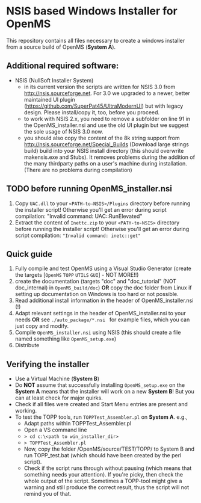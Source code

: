 NSIS based Windows Installer for OpenMS
=============

This repository contains all files necessary to create a windows installer from a source build of OpenMS (**System A**).

Additional required software:
-------------

- NSIS (NullSoft Installer System)
  - in its current version the scripts are written for NSIS 3.0 from http://nsis.sourceforge.net. For 3.0 we upgraded to a newer, better maintained UI plugin (https://github.com/SuperPat45/UltraModernUI) but with legacy design. Please install/copy it, too, before you proceed.
  - to work with NSIS 2.x, you need to remove a subfolder on line 91 in the OpenMS_installer.nsi and use the old UI plugin but we suggest the sole usage of NSIS 3.0 now.
  - you should also copy the content of the 8k string support from http://nsis.sourceforge.net/Special_Builds (Download large strings build)
    build into your NSIS install directory (this should overwrite makensis.exe and Stubs). It removes problems during the addition of the many thirdparty paths on a user's machine during installation. (There are no problems during compilation)


TODO before running OpenMS_installer.nsi 
-------------

 1. Copy ```UAC.dll``` to your ```<PATH-to-NSIS>/Plugins``` directory before running the installer script! Otherwise you'll get an error during script compilation: "Invalid command: UAC::RunElevated"
 1. Extract the content of ```Inettc.zip``` to your ```<PATH-to-NSIS>``` directory before running the installer script! Otherwise you'll get an error during script compilation: ```"Invalid command: inetc::get"```

Quick guide
-------------

 1. Fully compile and test OpenMS using a Visual Studio Generator (create the targets [```OpenMS``` ```TOPP``` ```UTILS``` ```GUI```] - NOT MORE!!)
 1. create the documentation (targets "doc" and "doc_tutorial" (NOT doc_internal) in ```OpenMS_build/doc```) **OR** copy the doc folder from Linux if setting up documentation on Windows is too hard or not possible.
 1. Read additional install information in the header of OpenMS_installer.nsi (!)
 1. Adapt relevant settings in the header of OpenMS_installer.nsi to your needs **OR** see ```./auto_package/*.nsi ``` for example files, which you can just copy and modify.
 1. Compile ```OpenMS_installer.nsi``` using NSIS (this should create a file named something like ```OpenMS_setup.exe```)
 1. Distribute


Verifying the installer
-------------

 - Use a Virtual Machine (**System B**)
 - Do **NOT** assume that successfully installing ```OpenMS_setup.exe``` on the **System A** means that the installer will work on a new **System B**! But you can at least check for major quirks.
 - Check if all files were created and Start Menu entries are present and working.
 - To test the TOPP tools, run ```TOPPTest_Assembler.pl``` on **System A**. e.g.,
	- Adapt paths within TOPPTest_Assembler.pl
	- Open a VS command line
	- ```> cd c:\<path to win_installer_dir>```
	- ```> TOPPTest_Assembler.pl```
    - Now, copy the folder /OpenMS/source/TEST/TOPP/ to System B and run TOPP_test.bat (which should have been created by the perl script).
    - Check if the script runs through without pausing (which means that something needs your attention). If you're picky, then check the whole output of the script. Sometimes a TOPP-tool might give a warning and still produce the correct result, thus the script will not remind you of that.


